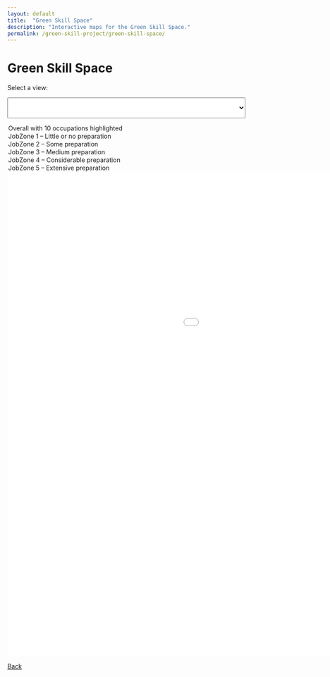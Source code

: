 ```yaml
---
layout: default
title:  "Green Skill Space"
description: "Interactive maps for the Green Skill Space."
permalink: /green-skill-project/green-skill-space/
---
```


# Green Skill Space

Select a view:

 

<select id="map-select"
        onchange="switchMap()"
        style="font-size: 1.5rem;
               padding: 0.5rem 0.75rem;
               width: 540px;">
 <option value="overview">Overall with 10 occupations highlighted</option>
  <option value="zone-1">JobZone 1 – Little or no preparation</option>
  <option value="zone-2">JobZone 2 – Some preparation</option>
  <option value="zone-3">JobZone 3 – Medium preparation</option>
  <option value="zone-4">JobZone 4 – Considerable preparation</option>
  <option value="zone-5">JobZone 5 – Extensive preparation</option>
</select>



<div id="overview" class="map-frame">
  <iframe
    src="../assets/skillspace/GreenSkillSpace_cluster_plot_highlight.html"
    width="1400" height="1100" frameborder="0">
  </iframe>
</div>

<div id="zone-1" class="map-frame" style="display:none;">
  <iframe
    src="../assets/skillspace/GreenSkillSpace_JobZone_1.html"
    width="1400" height="1100" frameborder="0">
  </iframe>
</div>

<div id="zone-2" class="map-frame" style="display:none;">
  <iframe
    src="../assets/skillspace/GreenSkillSpace_JobZone_2.html"
    width="1400" height="1100" frameborder="0">
  </iframe>
</div>

<div id="zone-3" class="map-frame" style="display:none;">
  <iframe
    src="../assets/skillspace/GreenSkillSpace_JobZone_3.html"
    width="1400" height="1100" frameborder="0">
  </iframe>
</div>

<div id="zone-4" class="map-frame" style="display:none;">
  <iframe
    src="../assets/skillspace/GreenSkillSpace_JobZone_4.html"
    width="1400" height="1100" frameborder="0">
  </iframe>
</div>

<div id="zone-5" class="map-frame" style="display:none;">
  <iframe
    src="../assets/skillspace/GreenSkillSpace_JobZone_5.html"
    width="1400" height="1100" frameborder="0">
  </iframe>
</div>

<script>
function switchMap() {
  var sel = document.getElementById('map-select').value;
  document.querySelectorAll('.map-frame').forEach(function(div){
    div.style.display = (div.id === sel) ? 'block' : 'none';
  });
}
// initialize on page load
switchMap();
</script>


 
 


[Back](../)
